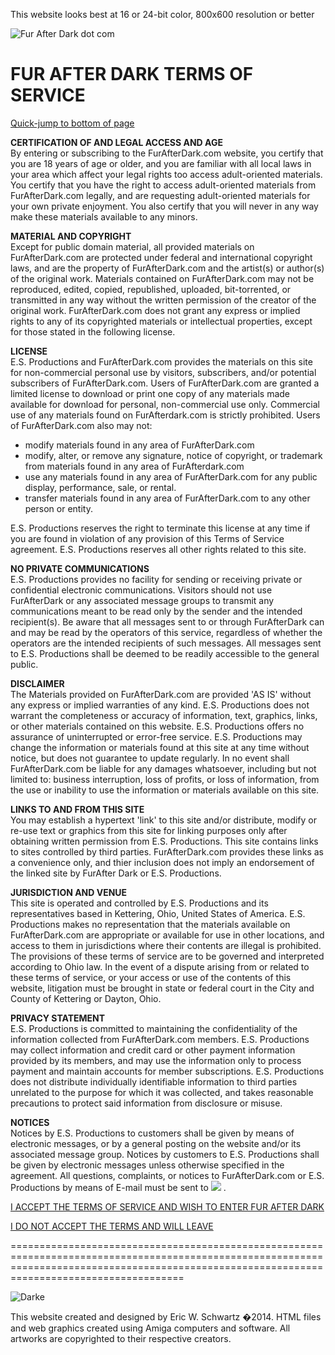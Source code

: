 This website looks best at 16 or 24-bit color, 800x600 resolution or better  
  
![Fur After Dark dot com](webgfx/FADLogoWebFloat.jpg)

**FUR AFTER DARK TERMS OF SERVICE**
===================================

[Quick-jump to bottom of page](#bottom)

  
  
**CERTIFICATION OF AND LEGAL ACCESS AND AGE**  
By entering or subscribing to the FurAfterDark.com website, you certify that you are 18 years of age or older, and you are familiar with all local laws in your area which affect your legal rights too access adult-oriented materials. You certify that you have the right to access adult-oriented materials from FurAfterDark.com legally, and are requesting adult-oriented materials for your own private enjoyment. You also certify that you will never in any way make these materials available to any minors.

**MATERIAL AND COPYRIGHT**  
Except for public domain material, all provided materials on FurAfterDark.com are protected under federal and international copyright laws, and are the property of FurAfterDark.com and the artist(s) or author(s) of the original work. Materials contained on FurAfterDark.com may not be reproduced, edited, copied, republished, uploaded, bit-torrented, or transmitted in any way without the written permission of the creator of the original work. FurAfterDark.com does not grant any express or implied rights to any of its copyrighted materials or intellectual properties, except for those stated in the following license.

**LICENSE**  
E.S. Productions and FurAfterDark.com provides the materials on this site for non-commercial personal use by visitors, subscribers, and/or potential subscribers of FurAfterDark.com. Users of FurAfterDark.com are granted a limited license to download or print one copy of any materials made available for download for personal, non-commercial use only. Commercial use of any materials found on FurAfterdark.com is strictly prohibited. Users of FurAfterDark.com also may not:

* modify materials found in any area of FurAfterDark.com
* modify, alter, or remove any signature, notice of copyright, or trademark from materials found in any area of FurAfterdark.com
* use any materials found in any area of FurAfterDark.com for any public display, performance, sale, or rental.
* transfer materials found in any area of FurAfterDark.com to any other person or entity.

E.S. Productions reserves the right to terminate this license at any time if you are found in violation of any provision of this Terms of Service agreement. E.S. Productions reserves all other rights related to this site.

**NO PRIVATE COMMUNICATIONS**  
E.S. Productions provides no facility for sending or receiving private or confidential electronic communications. Visitors should not use FurAfterDark or any associated message groups to transmit any communications meant to be read only by the sender and the intended recipient(s). Be aware that all messages sent to or through FurAfterDark can and may be read by the operators of this service, regardless of whether the operators are the intended recipients of such messages. All messages sent to E.S. Productions shall be deemed to be readily accessible to the general public.

**DISCLAIMER**  
The Materials provided on FurAfterDark.com are provided 'AS IS' without any express or implied warranties of any kind. E.S. Productions does not warrant the completeness or accuracy of information, text, graphics, links, or other materials contained on this website. E.S. Productions offers no assurance of uninterrupted or error-free service. E.S. Productions may change the information or materials found at this site at any time without notice, but does not guarantee to update regularly. In no event shall FurAfterDark.com be liable for any damages whatsoever, including but not limited to: business interruption, loss of profits, or loss of information, from the use or inability to use the information or materials available on this site.

**LINKS TO AND FROM THIS SITE**  
You may establish a hypertext 'link' to this site and/or distribute, modify or re-use text or graphics from this site for linking purposes only after obtaining written permission from E.S. Productions. This site contains links to sites controlled by third parties. FurAfterDark.com provides these links as a convenience only, and thier inclusion does not imply an endorsement of the linked site by FurAfter Dark or E.S. Productions.

**JURISDICTION AND VENUE**  
This site is operated and controlled by E.S. Productions and its representatives based in Kettering, Ohio, United States of America. E.S. Productions makes no representation that the materials available on FurAfterDark.com are appropriate or available for use in other locations, and access to them in jurisdictions where their contents are illegal is prohibited. The provisions of these terms of service are to be governed and interpreted according to Ohio law. In the event of a dispute arising from or related to these terms of service, or your access or use of the contents of this website, litigation must be brought in state or federal court in the City and County of Kettering or Dayton, Ohio.

**PRIVACY STATEMENT**  
E.S. Productions is committed to maintaining the confidentiality of the information collected from FurAfterDark.com members. E.S. Productions may collect information and credit card or other payment information provided by its members, and may use the information only to process payment and maintain accounts for member subscriptions. E.S. Productions does not distribute individually identifiable information to third parties unrelated to the purpose for which it was collected, and takes reasonable precautions to protect said information from disclosure or misuse.

**NOTICES**  
Notices by E.S. Productions to customers shall be given by means of electronic messages, or by a general posting on the website and/or its associated message group. Notices by customers to E.S. Productions shall be given by electronic messages unless otherwise specified in the agreement. All questions, complaints, or notices to FurAfterDark.com or E.S. Productions by means of E-mail must be sent to ![](admin.gif) .

[I ACCEPT THE TERMS OF SERVICE AND WISH TO ENTER FUR AFTER DARK](https://www.furafterdark.com/home1.html)

[I DO NOT ACCEPT THE TERMS AND WILL LEAVE](https://www.furafterdark.com/index.html)


================================================================================================================================================================================================

![Darke](darkemop.gif)

This website created and designed by Eric W. Schwartz �2014. HTML files and web graphics created using Amiga computers and software. All artworks are copyrighted to their respective creators.